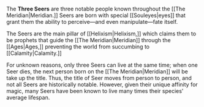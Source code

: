 The **Three Seers** are three notable people known throughout the [[The Meridian|Meridian.]] Seers are born with special [[Souleyes|eyes]] that grant them the ability to perceive—and even manipulate—fate itself.

The Seers are the main pillar of [[Helixism|Helixism,]] which claims them to be prophets that guide the [[The Meridian|Meridian]] through the [[Ages|Ages,]] preventing the world from succumbing to [[Calamity|Calamity.]]

For unknown reasons, only three Seers can live at the same time; when one Seer dies, the next person born on the [[The Meridian|Meridian]] will be take up the title. Thus, the title of Seer moves from person to person, and not all Seers are historically notable. However, given their unique affinity for magic, many Seers have been known to live many times their species' average lifespan.



